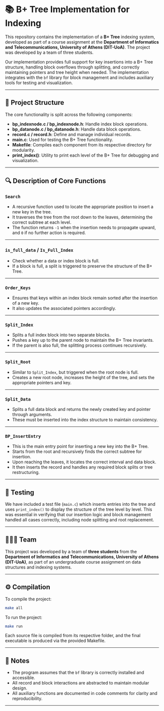 # 📚 B+ Tree Implementation for Indexing

This repository contains the implementation of a **B+ Tree** indexing system, developed as part of a course assignment at the **Department of Informatics and Telecommunications, University of Athens (DIT-UoA)**. The project was developed by a team of three students.

Our implementation provides full support for key insertions into a B+ Tree structure, handling block overflows through splitting, and correctly maintaining pointers and tree height when needed. The implementation integrates with the `bf` library for block management and includes auxiliary tools for testing and visualization.

---

## 📁 Project Structure

The core functionality is split across the following components:

- **bp_indexnode.c / bp_indexnode.h**: Handle index block operations.
- **bp_datanode.c / bp_datanode.h**: Handle data block operations.
- **record.c / record.h**: Define and manage individual records.
- **main.c**: Used for testing the B+ Tree functionality.
- **Makefile**: Compiles each component from its respective directory for modularity.
- **print_index()**: Utility to print each level of the B+ Tree for debugging and visualization.

---

## 🔍 Description of Core Functions

### `Search`

- A recursive function used to locate the appropriate position to insert a new key in the tree.
- It traverses the tree from the root down to the leaves, determining the correct subtree at each level.
- The function returns `-1` when the insertion needs to propagate upward, and `0` if no further action is required.

---

### `is_full_data` / `Is_Full_Index`

- Check whether a data or index block is full.
- If a block is full, a split is triggered to preserve the structure of the B+ Tree.

---

### `Order_Keys`

- Ensures that keys within an index block remain sorted after the insertion of a new key.
- It also updates the associated pointers accordingly.

---

### `Split_Index`

- Splits a full index block into two separate blocks.
- Pushes a key up to the parent node to maintain the B+ Tree invariants.
- If the parent is also full, the splitting process continues recursively.

---

### `Split_Root`

- Similar to `Split_Index`, but triggered when the root node is full.
- Creates a new root node, increases the height of the tree, and sets the appropriate pointers and key.

---

### `Split_Data`

- Splits a full data block and returns the newly created key and pointer through arguments.
- These must be inserted into the index structure to maintain consistency.

---

### `BP_InsertEntry`

- This is the main entry point for inserting a new key into the B+ Tree.
- Starts from the root and recursively finds the correct subtree for insertion.
- Upon reaching the leaves, it locates the correct interval and data block.
- It then inserts the record and handles any required block splits or tree restructuring.

---

## 🧪 Testing

We have included a test file (`main.c`) which inserts entries into the tree and uses `print_index()` to display the structure of the tree level by level. This was essential in verifying that our insertion logic and block management handled all cases correctly, including node splitting and root replacement.

---

## 🧑‍🤝‍🧑 Team

This project was developed by a team of **three students** from the **Department of Informatics and Telecommunications, University of Athens (DIT-UoA)**, as part of an undergraduate course assignment on data structures and indexing systems.

---

## ⚙️ Compilation

To compile the project:

```bash
make all
```
To run the project:
```bash
make run
```

Each source file is compiled from its respective folder, and the final executable is produced via the provided Makefile.

---

## 📝 Notes

- The program assumes that the `bf` library is correctly installed and accessible.
- All record and block interactions are abstracted to maintain modular design.
- All auxiliary functions are documented in code comments for clarity and reproducibility.

---
